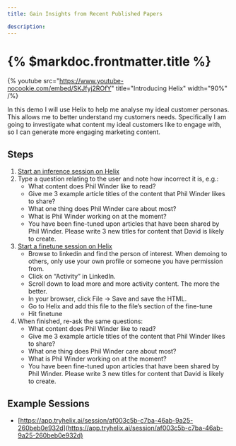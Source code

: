 ```yaml
---
title: Gain Insights from Recent Published Papers

description:
---
```


# {% $markdoc.frontmatter.title %}

{% youtube
  src="https://www.youtube-nocookie.com/embed/SKJfyj2ROfY"
  title="Introducing Helix"
  width="90%" /%}

In this demo I will use Helix to help me analyse my ideal customer personas. This allows me to better understand my customers needs. Specifically I am going to investigate what content my ideal customers like to engage with, so I can generate more engaging marketing content.

## Steps

1. [Start an inference session on Helix](https://app.tryhelix.ai/?mode=inference&type=text)
2. Type a question relating to the user and note how incorrect it is, e.g.:
   * What content does Phil Winder like to read?
   * Give me 3 example article titles of the content that Phil Winder likes to share?
   * What one thing does Phil Winder care about most?
   * What is Phil Winder working on at the moment?
   * You have been fine-tuned upon articles that have been shared by Phil Winder. Please write 3 new titles for content that David is likely to create.
3. [Start a finetune session on Helix](https://app.tryhelix.ai/?mode=finetune&type=text)
   * Browse to linkedin and find the person of interest. When demoing to others, only use your own profile or someone you have permission from.
   * Click on “Activity” in LinkedIn.
   * Scroll down to load more and more activity content. The more the better.
   * In your browser, click File -> Save and save the HTML.
   * Go to Helix and add this file to the file’s section of the fine-tune
   * Hit finetune
4. When finished, re-ask the same questions:
   * What content does Phil Winder like to read?
   * Give me 3 example article titles of the content that Phil Winder likes to share?
   * What one thing does Phil Winder care about most?
   * What is Phil Winder working on at the moment?
   * You have been fine-tuned upon articles that have been shared by Phil Winder. Please write 3 new titles for content that David is likely to create.

## Example Sessions
* [https://app.tryhelix.ai/session/af003c5b-c7ba-46ab-9a25-260beb0e932d](https://app.tryhelix.ai/session/af003c5b-c7ba-46ab-9a25-260beb0e932d)
